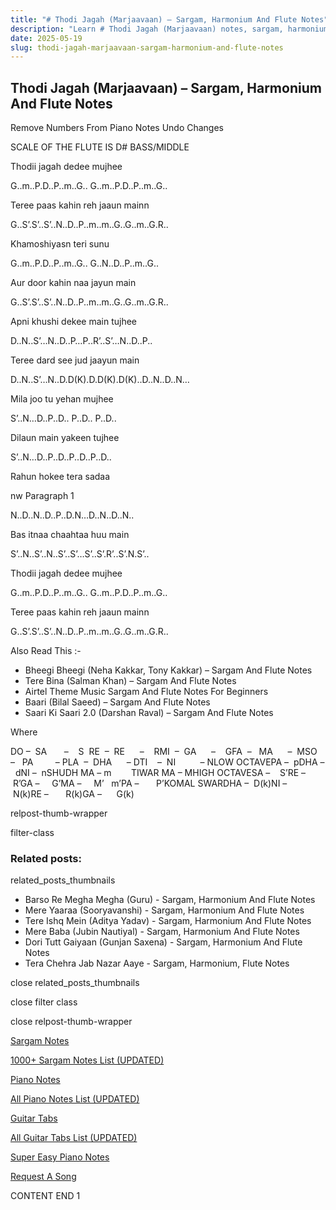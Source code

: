 ```yaml
---
title: "# Thodi Jagah (Marjaavaan) – Sargam, Harmonium And Flute Notes"
description: "Learn # Thodi Jagah (Marjaavaan) notes, sargam, harmonium notations and flute notes. Easy step-by-step tutorial for beginners."
date: 2025-05-19
slug: thodi-jagah-marjaavaan-sargam-harmonium-and-flute-notes
---
```


## Thodi Jagah (Marjaavaan) – Sargam, Harmonium And Flute Notes

Remove Numbers From Piano Notes
Undo Changes

SCALE OF THE FLUTE IS D# BASS/MIDDLE

Thodii jagah dedee mujhee

G..m..P.D..P..m..G.. G..m..P.D..P..m..G..

Teree paas kahin reh jaaun mainn

G..S’.S’..S’..N..D..P..m..m..G..G..m..G.R..

Khamoshiyasn teri sunu

G..m..P.D..P..m..G.. G..N..D..P..m..G..

Aur door kahin naa jayun main

G..S’.S’..S’..N..D..P..m..m..G..G..m..G.R..

Apni khushi dekee main tujhee

D..N..S’…N..D..P…P..R’..S’…N..D..P..

Teree dard see jud jaayun main

D..N..S’…N..D.D(K).D.D(K).D(K)..D..N..D..N…

Mila joo tu yehan mujhee

S’..N…D..P..D.. P..D.. P..D..

Dilaun main yakeen tujhee

S’..N…D..P..D..P..D..P..D..

Rahun hokee tera sadaa

nw Paragraph 1

N..D..N..D..P..D.N…D..N..D..N..

Bas itnaa chaahtaa huu main

S’..N..S’..N..S’..S’…S’..S’.R’..S’.N.S’..

Thodii jagah dedee mujhee

G..m..P.D..P..m..G.. G..m..P.D..P..m..G..

Teree paas kahin reh jaaun mainn

G..S’.S’..S’..N..D..P..m..m..G..G..m..G.R..



Also Read This :-



* Bheegi Bheegi (Neha Kakkar, Tony Kakkar) – Sargam And Flute Notes
* Tere Bina (Salman Khan) – Sargam And Flute Notes
* Airtel Theme Music Sargam And Flute Notes For Beginners
* Baari (Bilal Saeed) – Sargam And Flute Notes
* Saari Ki Saari 2.0 (Darshan Raval) – Sargam And Flute Notes

Where



DO –  SA       –    S  RE  –  RE      –    RMI  –  GA      –    GFA  –   MA      –  MSO  –   PA         – PLA  –  DHA      – DTI    –  NI          – NLOW OCTAVEPA –  pDHA –  dNI –  nSHUDH MA – m        TIWAR MA – MHIGH OCTAVESA –    S’RE –     R’GA –     G’MA –     M’   m’PA –       P’KOMAL SWARDHA –  D(k)NI –       N(k)RE –       R(k)GA –      G(k)



relpost-thumb-wrapper

filter-class

### Related posts:

related_posts_thumbnails

* Barso Re Megha Megha (Guru) - Sargam, Harmonium And Flute Notes
* Mere Yaaraa (Sooryavanshi) - Sargam, Harmonium And Flute Notes
* Tere Ishq Mein (Aditya Yadav) - Sargam, Harmonium And Flute Notes
* Mere Baba (Jubin Nautiyal) - Sargam, Harmonium And Flute Notes
* Dori Tutt Gaiyaan (Gunjan Saxena) - Sargam, Harmonium And Flute Notes
* Tera Chehra Jab Nazar Aaye - Sargam, Harmonium, Flute Notes

close related_posts_thumbnails

close filter class

close relpost-thumb-wrapper

[Sargam Notes](/sargam-notes.html)

[1000+ Sargam Notes List (UPDATED)](/all-songs-list-sargam-notes.html)

[Piano Notes](/piano-notes.html)

[All Piano Notes List (UPDATED)](/all-songs-list-piano-notes.html)

[Guitar Tabs](/guitar-tabs.html)

[All Guitar Tabs List (UPDATED)](/all-songs-list-guitar-tabs.html)

[Super Easy Piano Notes](https://studywall.in/)

[Request A Song](/request-a-song.html)

CONTENT END 1

